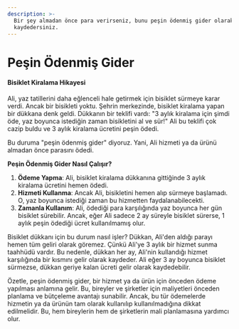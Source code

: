 ```yaml
---
description: >-
  Bir şey almadan önce para verirseniz, bunu peşin ödenmiş gider olarak
  kaydedersiniz.
---
```


# Peşin Ödenmiş Gider

#### Bisiklet Kiralama Hikayesi

Ali, yaz tatillerini daha eğlenceli hale getirmek için bisiklet sürmeye karar verdi. Ancak bir bisikleti yoktu. Şehrin merkezinde, bisiklet kiralama yapan bir dükkana denk geldi. Dükkanın bir teklifi vardı: "3 aylık kiralama için şimdi öde, yaz boyunca istediğin zaman bisikletini al ve sür!" Ali bu teklifi çok cazip buldu ve 3 aylık kiralama ücretini peşin ödedi.

Bu duruma "peşin ödenmiş gider" diyoruz. Yani, Ali hizmeti ya da ürünü almadan önce parasını ödedi.

**Peşin Ödenmiş Gider Nasıl Çalışır?**

1. **Ödeme Yapma**: Ali, bisiklet kiralama dükkanına gittiğinde 3 aylık kiralama ücretini hemen ödedi.
2. **Hizmeti Kullanma**: Ancak Ali, bisikletini hemen alıp sürmeye başlamadı. O, yaz boyunca istediği zaman bu hizmetten faydalanabilecekti.
3. **Zamanla Kullanım**: Ali, ödediği para karşılığında yaz boyunca her gün bisiklet sürebilir. Ancak, eğer Ali sadece 2 ay süreyle bisiklet sürerse, 1 aylık peşin ödediği ücret kullanılmamış olur.

Bisiklet dükkanı için bu durum nasıl işler? Dükkan, Ali'den aldığı parayı hemen tüm geliri olarak göremez. Çünkü Ali'ye 3 aylık bir hizmet sunma taahhüdü vardır. Bu nedenle, dükkan her ay, Ali'nin kullandığı hizmet karşılığında bir kısmını gelir olarak kaydeder. Ali eğer 3 ay boyunca bisiklet sürmezse, dükkan geriye kalan ücreti gelir olarak kaydedebilir.

Özetle, peşin ödenmiş gider, bir hizmet ya da ürün için önceden ödeme yapılması anlamına gelir. Bu, bireyler ve şirketler için maliyetleri önceden planlama ve bütçeleme avantajı sunabilir. Ancak, bu tür ödemelerde hizmetin ya da ürünün tam olarak kullanılıp kullanılmadığına dikkat edilmelidir. Bu, hem bireylerin hem de şirketlerin mali planlamasına yardımcı olur.
